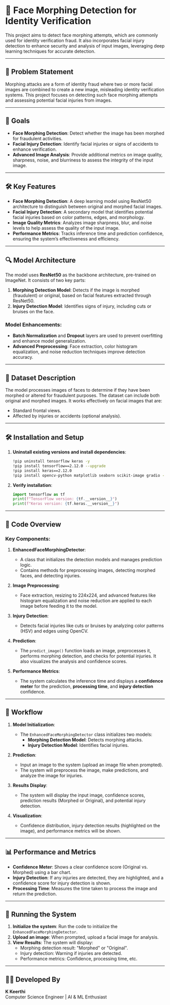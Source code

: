 # 👤 Face Morphing Detection for Identity Verification

This project aims to detect face morphing attempts, which are commonly used for identity verification fraud. It also incorporates facial injury detection to enhance security and analysis of input images, leveraging deep learning techniques for accurate detection.

---

## 📌 Problem Statement

Morphing attacks are a form of identity fraud where two or more facial images are combined to create a new image, misleading identity verification systems. This project focuses on detecting such face morphing attempts and assessing potential facial injuries from images.

---

## 🎯 Goals

- **Face Morphing Detection**: Detect whether the image has been morphed for fraudulent activities.
- **Facial Injury Detection**: Identify facial injuries or signs of accidents to enhance verification.
- **Advanced Image Analysis**: Provide additional metrics on image quality, sharpness, noise, and blurriness to assess the integrity of the input image.

---

## 🛠️ Key Features

- **Face Morphing Detection**: A deep learning model using ResNet50 architecture to distinguish between original and morphed facial images.
- **Facial Injury Detection**: A secondary model that identifies potential facial injuries based on color patterns, edges, and morphology.
- **Image Quality Metrics**: Analyzes image sharpness, blur, and noise levels to help assess the quality of the input image.
- **Performance Metrics**: Tracks inference time and prediction confidence, ensuring the system’s effectiveness and efficiency.

---

## 🔍 Model Architecture

The model uses **ResNet50** as the backbone architecture, pre-trained on ImageNet. It consists of two key parts:

1. **Morphing Detection Model**: Detects if the image is morphed (fraudulent) or original, based on facial features extracted through ResNet50.
2. **Injury Detection Model**: Identifies signs of injury, including cuts or bruises on the face.

### Model Enhancements:
- **Batch Normalization** and **Dropout** layers are used to prevent overfitting and enhance model generalization.
- **Advanced Preprocessing**: Face extraction, color histogram equalization, and noise reduction techniques improve detection accuracy.

---

## 📂 Dataset Description

The model processes images of faces to determine if they have been morphed or altered for fraudulent purposes. The dataset can include both original and morphed images. It works effectively on facial images that are:

- Standard frontal views.
- Affected by injuries or accidents (optional analysis).

---

## 🛠️ Installation and Setup

1. **Uninstall existing versions and install dependencies**:

    ```bash
    !pip uninstall tensorflow keras -y
    !pip install tensorflow==2.12.0 --upgrade
    !pip install keras==2.12.0
    !pip install opencv-python matplotlib seaborn scikit-image gradio --quiet
    ```

2. **Verify installation**: 

    ```python
    import tensorflow as tf
    print(f"TensorFlow version: {tf.__version__}")
    print(f"Keras version: {tf.keras.__version__}")
    ```

---

## 📝 Code Overview

### Key Components:

1. **EnhancedFaceMorphingDetector**:
    - A class that initializes the detection models and manages prediction logic.
    - Contains methods for preprocessing images, detecting morphed faces, and detecting injuries.

2. **Image Preprocessing**:
    - Face extraction, resizing to 224x224, and advanced features like histogram equalization and noise reduction are applied to each image before feeding it to the model.

3. **Injury Detection**:
    - Detects facial injuries like cuts or bruises by analyzing color patterns (HSV) and edges using OpenCV.

4. **Prediction**:
    - The `predict_image()` function loads an image, preprocesses it, performs morphing detection, and checks for potential injuries. It also visualizes the analysis and confidence scores.

5. **Performance Metrics**:
    - The system calculates the inference time and displays a **confidence meter** for the prediction, **processing time**, and **injury detection** confidence.

---

## 🔄 Workflow

1. **Model Initialization**:
   - The `EnhancedFaceMorphingDetector` class initializes two models:
     - **Morphing Detection Model**: Detects morphing attacks.
     - **Injury Detection Model**: Identifies facial injuries.
   
2. **Prediction**:
   - Input an image to the system (upload an image file when prompted).
   - The system will preprocess the image, make predictions, and analyze the image for injuries.
   
3. **Results Display**:
   - The system will display the input image, confidence scores, prediction results (Morphed or Original), and potential injury detection.

4. **Visualization**:
   - Confidence distribution, injury detection results (highlighted on the image), and performance metrics will be shown.

---

## 📊 Performance and Metrics

- **Confidence Meter**: Shows a clear confidence score (Original vs. Morphed) using a bar chart.
- **Injury Detection**: If any injuries are detected, they are highlighted, and a confidence score for injury detection is shown.
- **Processing Time**: Measures the time taken to process the image and return the prediction.

---

## 🚀 Running the System

1. **Initialize the system**: Run the code to initialize the `EnhancedFaceMorphingDetector`.
2. **Upload an image**: When prompted, upload a facial image for analysis.
3. **View Results**: The system will display:
   - Morphing detection result: "Morphed" or "Original".
   - Injury detection: Warning if injuries are detected.
   - Performance metrics: Confidence, processing time, etc.

---

## 👨‍💻 Developed By

**K Keerthi**  
Computer Science Engineer | AI & ML Enthusiast
